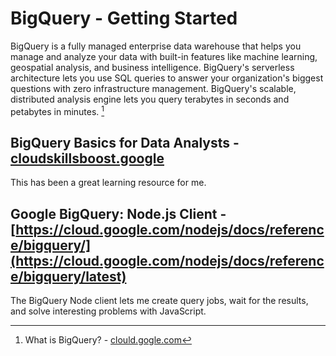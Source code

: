 # BigQuery - Getting Started

BigQuery is a fully managed enterprise data warehouse that helps you manage and analyze your data with built-in features like machine learning, geospatial analysis, and business intelligence. BigQuery's serverless architecture lets you use SQL queries to answer your organization's biggest questions with zero infrastructure management. BigQuery's scalable, distributed analysis engine lets you query terabytes in seconds and petabytes in minutes. [^1]

## BigQuery Basics for Data Analysts - [cloudskillsboost.google](https://www.cloudskillsboost.google/quests/69?catalog_rank=%7B%22rank%22%3A7%2C%22num_filters%22%3A0%2C%22has_search%22%3Atrue%7D&search_id=23465553)

This has been a great learning resource for me.

## Google BigQuery: Node.js Client - [https://cloud.google.com/nodejs/docs/reference/bigquery/](https://cloud.google.com/nodejs/docs/reference/bigquery/latest)

The BigQuery Node client lets me create query jobs, wait for the results, and solve interesting problems with JavaScript.

[^1]: What is BigQuery? - [clould.gogle.com](hhttps://cloud.google.com/bigquery/docs/introduction)

